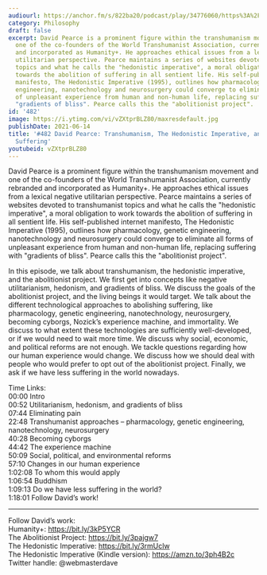 ```yaml
---
audiourl: https://anchor.fm/s/822ba20/podcast/play/34776060/https%3A%2F%2Fd3ctxlq1ktw2nl.cloudfront.net%2Fstaging%2F2021-5-3%2F0ccf140c-5ff3-3424-7d5d-bf34b9200fe3.m4a
category: Philosophy
draft: false
excerpt: David Pearce is a prominent figure within the transhumanism movement and
  one of the co-founders of the World Transhumanist Association, currently rebranded
  and incorporated as Humanity+. He approaches ethical issues from a lexical negative
  utilitarian perspective. Pearce maintains a series of websites devoted to transhumanist
  topics and what he calls the "hedonistic imperative", a moral obligation to work
  towards the abolition of suffering in all sentient life. His self-published internet
  manifesto, The Hedonistic Imperative (1995), outlines how pharmacology, genetic
  engineering, nanotechnology and neurosurgery could converge to eliminate all forms
  of unpleasant experience from human and non-human life, replacing suffering with
  "gradients of bliss". Pearce calls this the "abolitionist project".
id: '482'
image: https://i.ytimg.com/vi/vZXtprBLZ80/maxresdefault.jpg
publishDate: 2021-06-14
title: '#482 David Pearce: Transhumanism, The Hedonistic Imperative, and Abolishing
  Suffering'
youtubeid: vZXtprBLZ80
---
```

<div class="timelinks">

David Pearce is a prominent figure within the transhumanism movement and one of the co-founders of the World Transhumanist Association, currently rebranded and incorporated as Humanity+. He approaches ethical issues from a lexical negative utilitarian perspective. Pearce maintains a series of websites devoted to transhumanist topics and what he calls the "hedonistic imperative", a moral obligation to work towards the abolition of suffering in all sentient life. His self-published internet manifesto, The Hedonistic Imperative (1995), outlines how pharmacology, genetic engineering, nanotechnology and neurosurgery could converge to eliminate all forms of unpleasant experience from human and non-human life, replacing suffering with "gradients of bliss". Pearce calls this the "abolitionist project".

In this episode, we talk about transhumanism, the hedonistic imperative, and the abolitionist project. We first get into concepts like negative utilitarianism, hedonism, and gradients of bliss. We discuss the goals of the abolitionist project, and the living beings it would target. We talk about the different technological approaches to abolishing suffering, like pharmacology, genetic engineering, nanotechnology, neurosurgery, becoming cyborgs, Nozick’s experience machine, and immortality. We discuss to what extent these technologies are sufficiently well-developed, or if we would need to wait more time. We discuss why social, economic, and political reforms are not enough. We tackle questions regarding how our human experience would change. We discuss how we should deal with people who would prefer to opt out of the abolitionist project. Finally, we ask if we have less suffering in the world nowadays. 

Time Links:  
<time>00:00</time> Intro  
<time>00:52</time> Utilitarianism, hedonism, and gradients of bliss  
<time>07:44</time> Eliminating pain  
<time>22:48</time> Transhumanist approaches – pharmacology, genetic engineering, nanotechnology, neurosurgery  
<time>40:28</time> Becoming cyborgs  
<time>44:42</time> The experience machine  
<time>50:09</time> Social, political, and environmental reforms  
<time>57:10</time> Changes in our human experience  
<time>1:02:08</time> To whom this would apply  
<time>1:06:54</time> Buddhism  
<time>1:09:13</time> Do we have less suffering in the world?  
<time>1:18:01</time> Follow David’s work!

---

Follow David’s work:  
Humanity+: https://bit.ly/3kP5YCR  
The Abolitionist Project: https://bit.ly/3pajgw7  
The Hedonistic Imperative: https://bit.ly/3rmUclw  
The Hedonistic Imperative (Kindle version): https://amzn.to/3ph4B2c  
Twitter handle: @webmasterdave
</div>

